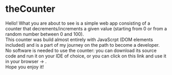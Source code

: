 # theCounter
Hello! What you are about to see is a simple web app consisting of a counter that decrements/increments a given value (starting from 0 or from a random number between 0 and 100).</br>
This counter was build almost entirely with JavaScrpt (DOM elements included) and is a part of my journey on the path to become a developer.</br>
No software is needed to use the counter: you can download its source code and run it on your IDE of choice, or you can click on this link and use it in your browser -> .</br>
Hope you enjoy it!
